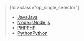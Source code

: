 > [!div class="op_single_selector"]
> * [<span data-ttu-id="e51a2-101">Java</span><span class="sxs-lookup"><span data-stu-id="e51a2-101">Java</span></span>](../articles/notification-hubs/notification-hubs-java-push-notification-tutorial.md)
> * [<span data-ttu-id="e51a2-102">Node.js</span><span class="sxs-lookup"><span data-stu-id="e51a2-102">Node.js</span></span>](../articles/notification-hubs/notification-hubs-nodejs-push-notification-tutorial.md)
> * [<span data-ttu-id="e51a2-103">PHP</span><span class="sxs-lookup"><span data-stu-id="e51a2-103">PHP</span></span>](../articles/notification-hubs/notification-hubs-php-push-notification-tutorial.md)
> * [<span data-ttu-id="e51a2-104">Python</span><span class="sxs-lookup"><span data-stu-id="e51a2-104">Python</span></span>](../articles/notification-hubs/notification-hubs-python-push-notification-tutorial.md)
> 
> 

